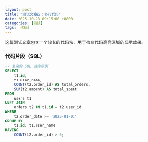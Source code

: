 ```yaml
---
layout: post
title: "测试文章四：多行代码"
date: 2025-10-28 09:15:00 +0800
categories: [测试]
tags: [代码]
---
```


这篇测试文章包含一个较长的代码块，用于检查代码高亮区域的显示效果。

### 代码片段（SQL）

```sql
-- 复杂的 SQL 查询示例
SELECT
    t1.id,
    t1.user_name,
    COUNT(t2.order_id) AS total_orders,
    SUM(t2.amount) AS total_spent
FROM
    users t1
LEFT JOIN
    orders t2 ON t1.id = t2.user_id
WHERE
    t2.order_date >= '2025-01-01'
GROUP BY
    t1.id, t1.user_name
HAVING
    COUNT(t2.order_id) > 5;
```
